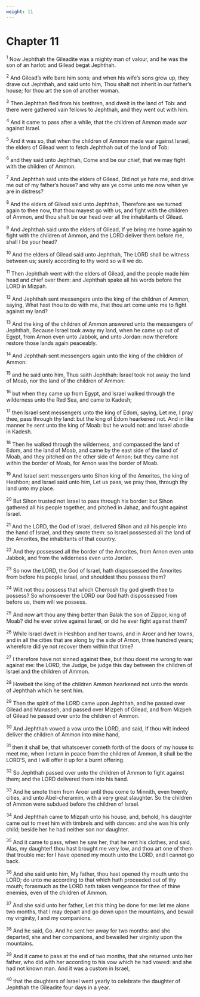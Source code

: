 ```yaml
---
weight: 11
---
```


# Chapter 11

<sup>1</sup> Now Jephthah the Gileadite was a mighty man of valour, and he was the son of an harlot: and Gilead begat Jephthah. 

<sup>2</sup> And Gilead’s wife bare him sons; and when his wife’s sons grew up, they drave out Jephthah, and said unto him, Thou shalt not inherit in our father’s house; for thou art the son of another woman. 

<sup>3</sup> Then Jephthah fled from his brethren, and dwelt in the land of Tob: and there were gathered vain fellows to Jephthah, and they went out with him. 

<sup>4</sup> And it came to pass after a while, that the children of Ammon made war against Israel. 

<sup>5</sup> And it was so, that when the children of Ammon made war against Israel, the elders of Gilead went to fetch Jephthah out of the land of Tob: 

<sup>6</sup> and they said unto Jephthah, Come and be our chief, that we may fight with the children of Ammon. 

<sup>7</sup> And Jephthah said unto the elders of Gilead, Did not ye hate me, and drive me out of my father’s house? and why are ye come unto me now when ye are in distress? 

<sup>8</sup> And the elders of Gilead said unto Jephthah, Therefore are we turned again to thee now, that thou mayest go with us, and fight with the children of Ammon, and thou shalt be our head over all the inhabitants of Gilead. 

<sup>9</sup> And Jephthah said unto the elders of Gilead, If ye bring me home again to fight with the children of Ammon, and the LORD deliver them before me, shall I be your head? 

<sup>10</sup> And the elders of Gilead said unto Jephthah, The LORD shall be witness between us; surely according to thy word so will we do. 

<sup>11</sup> Then Jephthah went with the elders of Gilead, and the people made him head and chief over them: and Jephthah spake all his words before the LORD in Mizpah. 

<sup>12</sup> And Jephthah sent messengers unto the king of the children of Ammon, saying, What hast thou to do with me, that thou art come unto me to fight against my land? 

<sup>13</sup> And the king of the children of Ammon answered unto the messengers of Jephthah, Because Israel took away my land, when he came up out of Egypt, from Arnon even unto Jabbok, and unto Jordan: now therefore restore those lands again peaceably. 

<sup>14</sup> And Jephthah sent messengers again unto the king of the children of Ammon: 

<sup>15</sup> and he said unto him, Thus saith Jephthah: Israel took not away the land of Moab, nor the land of the children of Ammon: 

<sup>16</sup> but when they came up from Egypt, and Israel walked through the wilderness unto the Red Sea, and came to Kadesh; 

<sup>17</sup> then Israel sent messengers unto the king of Edom, saying, Let me, I pray thee, pass through thy land: but the king of Edom hearkened not. And in like manner he sent unto the king of Moab: but he would not: and Israel abode in Kadesh. 

<sup>18</sup> Then he walked through the wilderness, and compassed the land of Edom, and the land of Moab, and came by the east side of the land of Moab, and they pitched on the other side of Arnon; but they came not within the border of Moab, for Arnon was the border of Moab. 

<sup>19</sup> And Israel sent messengers unto Sihon king of the Amorites, the king of Heshbon; and Israel said unto him, Let us pass, we pray thee, through thy land unto my place. 

<sup>20</sup> But Sihon trusted not Israel to pass through his border: but Sihon gathered all his people together, and pitched in Jahaz, and fought against Israel. 

<sup>21</sup> And the LORD, the God of Israel, delivered Sihon and all his people into the hand of Israel, and they smote them: so Israel possessed all the land of the Amorites, the inhabitants of that country. 

<sup>22</sup> And they possessed all the border of the Amorites, from Arnon even unto Jabbok, and from the wilderness even unto Jordan. 

<sup>23</sup> So now the LORD, the God of Israel, hath dispossessed the Amorites from before his people Israel, and shouldest thou possess them? 

<sup>24</sup> Wilt not thou possess that which Chemosh thy god giveth thee to possess? So whomsoever the LORD our God hath dispossessed from before us, them will we possess. 

<sup>25</sup> And now art thou any thing better than Balak the son of Zippor, king of Moab? did he ever strive against Israel, or did he ever fight against them? 

<sup>26</sup> While Israel dwelt in Heshbon and her towns, and in Aroer and her towns, and in all the cities that are along by the side of Arnon, three hundred years; wherefore did ye not recover them within that time? 

<sup>27</sup> I therefore have not sinned against thee, but thou doest me wrong to war against me: the LORD, the Judge, be judge this day between the children of Israel and the children of Ammon. 

<sup>28</sup> Howbeit the king of the children Ammon hearkened not unto the words of Jephthah which he sent him. 

<sup>29</sup> Then the spirit of the LORD came upon Jephthah, and he passed over Gilead and Manasseh, and passed over Mizpeh of Gilead, and from Mizpeh of Gilead he passed over unto the children of Ammon. 

<sup>30</sup> And Jephthah vowed a vow unto the LORD, and said, If thou wilt indeed deliver the children of Ammon into mine hand, 

<sup>31</sup> then it shall be, that whatsoever cometh forth of the doors of my house to meet me, when I return in peace from the children of Ammon, it shall be the LORD’S, and I will offer it up for a burnt offering. 

<sup>32</sup> So Jephthah passed over unto the children of Ammon to fight against them; and the LORD delivered them into his hand. 

<sup>33</sup> And he smote them from Aroer until thou come to Minnith, even twenty cities, and unto Abel-cheramim, with a very great slaughter. So the children of Ammon were subdued before the children of Israel. 

<sup>34</sup> And Jephthah came to Mizpah unto his house, and, behold, his daughter came out to meet him with timbrels and with dances: and she was his only child; beside her he had neither son nor daughter. 

<sup>35</sup> And it came to pass, when he saw her, that he rent his clothes, and said, Alas, my daughter! thou hast brought me very low, and thou art one of them that trouble me: for I have opened my mouth unto the LORD, and I cannot go back. 

<sup>36</sup> And she said unto him, My father, thou hast opened thy mouth unto the LORD; do unto me according to that which hath proceeded out of thy mouth; forasmuch as the LORD hath taken vengeance for thee of thine enemies, even of the children of Ammon. 

<sup>37</sup> And she said unto her father, Let this thing be done for me: let me alone two months, that I may depart and go down upon the mountains, and bewail my virginity, I and my companions. 

<sup>38</sup> And he said, Go. And he sent her away for two months: and she departed, she and her companions, and bewailed her virginity upon the mountains. 

<sup>39</sup> And it came to pass at the end of two months, that she returned unto her father, who did with her according to his vow which he had vowed: and she had not known man. And it was a custom in Israel, 

<sup>40</sup> that the daughters of Israel went yearly to celebrate the daughter of Jephthah the Gileadite four days in a year. 


